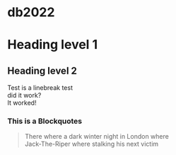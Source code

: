 # db2022
# Heading level 1
## Heading level 2
Test is a linebreak test <br/>
did it work? <br/>
It worked! <br/>
### This is a Blockquotes
> There where a dark winter night in London where<br/>
> Jack-The-Riper where stalking his next victim <br/>
